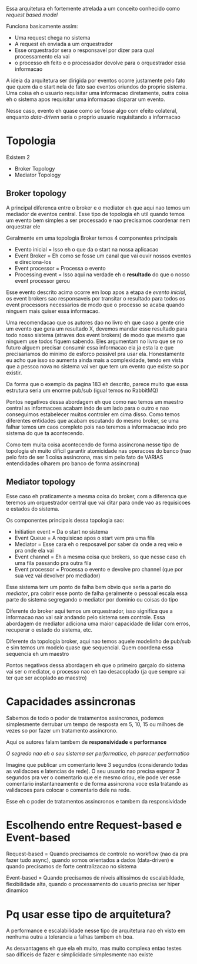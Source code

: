 Essa arquitetura eh fortemente atrelada a um conceito conhecido como _request based model_

Funciona basicamente assim:

- Uma request chega no sistema
- A request eh enviada a um orquestrador
- Esse orquestrador sera o responsavel por dizer para qual processamento ela vai
- o processo eh feito e o processador devolve para o orquestrador essa informacao

A ideia da arquitetura ser dirigida por eventos ocorre justamente pelo fato que quem da o start nela de fato sao eventos oriundos do proprio sistema. Uma coisa eh o usuario requisitar uma informacao diretamente, outra coisa eh o sistema apos requisitar uma informacao disparar um evento.

Nesse caso, evento eh quase como se fosse algo com efeito colateral, enquanto _data-driven_ seria o proprio usuario requisitando a informacao

# Topologia
Existem 2

- Broker Topology
- Mediator Topology

## Broker topology
A principal diferenca entre o broker e o mediator eh que aqui nao temos um mediador de eventos central. Esse tipo de topologia eh util quando temos um evento bem simples a ser processado e nao precisamos coordenar nem orquestrar ele

Geralmente em uma topologia Broker temos 4 componentes principais

- Evento inicial = Isso eh o que da o start na nossa aplicacao
- Event Broker = Eh como se fosse um canal que vai ouvir nossos eventos e direciona-los
- Event processor = Processa o evento
- Processing event = Isso aqui na verdade eh o **resultado** do que o nosso event processor gerou

Esse evento descrito acima ocorre em loop apos a etapa de *evento inicial*, os event brokers sao responsaveis por transitar o resultado para todos os event processors necessarios de modo que o processo so acaba quando ninguem mais quiser essa informacao.

Uma recomendacao que os autores dao no livro eh que caso a gente crie um evento que gera um resultado X, devemos mandar esse resultado para todo nosso sistema (atraves dos event brokers) de modo que mesmo que ninguem use todos fiquem sabendo. Eles argumentam no livro que se no futuro alguem precisar consumir essa informacao ela ja esta la e que precisariamos do minimo de esforco possivel pra usar ela. Honestamente eu acho que isso so aumenta ainda mais a complexidade, tendo em vista que a pessoa nova no sistema vai ver que tem um evento que existe so por existir.

Da forma que o exemplo da pagina 183 eh descrito, parece muito que essa estrutura seria um enorme pub/sub (igual temos no RabbitMQ)

Pontos negativos dessa abordagem eh que como nao temos um maestro central as informacoes acabam indo de um lado para o outro e nao conseguimos estabelecer muitos controler em cima disso. Como temos diferentes entidades que acabam escutando do mesmo broker, se uma falhar temos um caos completo pois nao teremos a informacacao indo pro sistema do que ta acontecendo.

Como tem muita coisa acontecendo de forma assincrona nesse tipo de topologia eh muito dificil garantir atomicidade nas operacoes do banco (nao pelo fato de ser 1 coisa assincrona, mas sim pelo fato de VARIAS entendidades olharem pro banco de forma assincrona)

## Mediator topology
Esse caso eh praticamente a mesma coisa do broker, com a diferenca que teremos um orquestrador central que vai ditar para onde vao as requisicoes e estados do sistema.

Os componentes principais dessa topologia sao:

- Initiation event = Da o start no sistema
- Event Queue = A requisicao apos o start vem pra uma fila
- Mediator = Esse cara eh o resposavel por saber da onde a req veio e pra onde ela vai
- Event channel = Eh a mesma coisa que brokers, so que nesse caso eh uma fila passando pra outra fila
- Event processor = Processa o evento e devolve pro channel (que por sua vez vai devolver pro mediador)

Esse sistema tem um ponto de falha bem obvio que seria a parte do _mediator_, pra cobrir esse ponto de falha geralmente o pessoal escala essa parte do sistema segregando o mediator por dominio ou coisas do tipo

Diferente do broker aqui temos um orquestrador, isso significa que a informacao nao vai sair andando pelo sistema sem controle. Essa abordagem de mediator adiciona uma maior capacidade de lidar com erros, recuperar o estado do sistema, etc.

Diferente da topologia broker, aqui nao temos aquele modelinho de pub/sub e sim temos um modelo quase que sequencial. Quem coordena essa sequencia eh um maestro

Pontos negativos dessa abordagem eh que o primeiro gargalo do sistema vai ser o mediator, o processo nao eh tao desacoplado (ja que sempre vai ter que ser acoplado ao maestro)

# Capacidades assincronas
Sabemos de todo o poder de tratamentos assincronos, podemos simplesmente derrubar um tempo de resposta em 5, 10, 15 ou milhoes de vezes so por fazer um tratamento assincrono.

Aqui os autores falam tambem de **responsividade** e **performance**

_O segredo nao eh o seu sistema ser performatico, eh parecer performatico_

Imagine que publicar um comentario leve 3 segundos (considerando todas as validacoes e latencias de rede). O seu usuario nao precisa esperar 3 segundos pra ver o comentario que ele mesmo criou, ele pode ver esse comentario instantaneamente e de forma assincrona voce esta tratando as validacoes para colocar o comentario dele na rede.

Esse eh o poder de tratamentos assincronos e tambem da responsividade

# Escolhendo entre Request-based e Event-based
Request-based = Quando precisamos de controle no workflow (nao da pra fazer tudo async), quando somos orientados a dados (data-driven) e quando precisamos de forte centralizacao no sistema

Event-based = Quando precisamos de niveis altissimos de escalabildade, flexibilidade alta, quando o processamento do usuario precisa ser hiper dinamico

# Pq usar esse tipo de arquitetura?
A performance e escalabilidade nesse tipo de arquitetura nao eh visto em nenhuma outra a tolerancia a falhas tambem eh boa.

As desvantagens eh que ela eh muito, mas muito complexa entao testes sao dificeis de fazer e simplicidade simplesmente nao existe